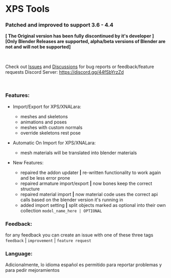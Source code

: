 # XPS Tools 


### Patched and improved to support 3.6 - 4.4 <br>
**[ The Original version has been fully discontinued by it's developer ]** <br>
**[Only Blender Releases are supported, alpha/beta versions of Blender are not and will not be supported]**

<br>

Check out [Issues](https://github.com/Valerie-Bosco/XNALara-io-Tools/issues) and [Discussions](https://github.com/Valerie-Bosco/XNALara-io-Tools/discussions) for bug reports or feedback/feature requests
Discord Server: https://discord.gg/44fSbYrzZd

<br>

### Features:
- Import/Export for XPS/XNALara:
  - meshes and skeletons
  - animations and poses
  - meshes with custom normals
  - override skeletons rest pose

- Automatic On Import for XPS/XNALara:
  - mesh materials will be translated into blender materials

- New Features:
  - repaired the addon updater **|** re-written functionality to work again and be less error prone
  - repaired armature import/export **|** now bones keep the correct structure
  - repaired material import **|** now material code uses the correct api calls based on the blender version it's running in
  - added import setting **|** split objects marked as optional into their own collection `model_name_here | OPTIONAL`
  
### Feedback:
for any feedback you can create an issue with one of these three tags `feedback` | `improvement` | `feature request`

### Language:
Adicionalmente, lo idioma español es permitido para reportar problemas y para pedir mejoramientos
